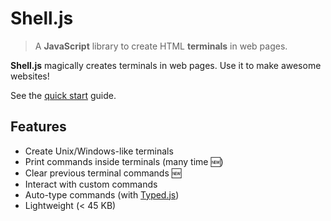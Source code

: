 # Shell.js

> A <strong>JavaScript</strong> library to create HTML <strong>terminals</strong> in web pages.

**Shell.js** magically creates terminals in web pages. Use it to make awesome websites!

See the [quick start](quickstart.md) guide.

## Features

- Create Unix/Windows-like terminals
- Print commands inside terminals (many time :new:)
- Clear previous terminal commands :new:
- Interact with custom commands
- Auto-type commands (with [Typed.js](https://github.com/mattboldt/typed.js/))
- Lightweight (< 45 KB)
